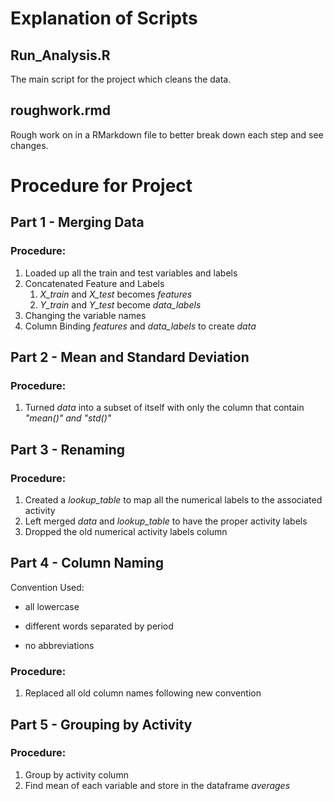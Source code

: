 # Explanation of Scripts

## Run_Analysis.R

The main script for the project which cleans the data.

## roughwork.rmd

Rough work on in a RMarkdown file to better break down each step and see changes.

# Procedure for Project

## Part 1 - Merging Data

### Procedure:

1.  Loaded up all the train and test variables and labels
2.  Concatenated Feature and Labels
    1.  *X_train* and *X_test* becomes *features*
    2.  *Y_train* and *Y_test* become *data_labels*
3.  Changing the variable names
4.  Column Binding *features* and *data_labels* to create *data*

## Part 2 - Mean and Standard Deviation

### Procedure:

1.  Turned *data* into a subset of itself with only the column that contain *"*mean()*" and "*std()*"*

## Part 3 - Renaming

### Procedure:

1.  Created a *lookup_table* to map all the numerical labels to the associated activity
2.  Left merged *data* and *lookup_table* to have the proper activity labels
3.  Dropped the old numerical activity labels column

## Part 4 - Column Naming

Convention Used:

-   all lowercase

-   different words separated by period

-   no abbreviations

### Procedure:

1.  Replaced all old column names following new convention

## Part 5 - Grouping by Activity

### Procedure:

1.  Group by activity column
2.  Find mean of each variable and store in the dataframe *averages*
